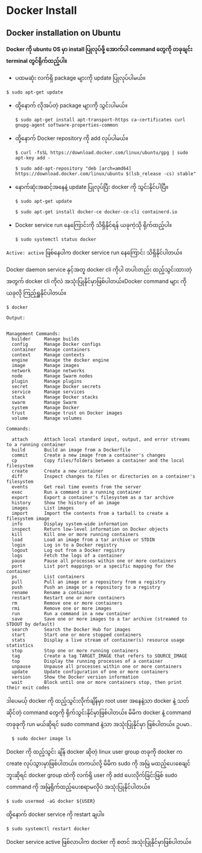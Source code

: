 # Docker Install

## Docker installation on Ubuntu

**Docker ကို ubuntu OS မှာ install ပြုလုပ်ဖို့ အောက်ပါ command တွေကို တခုချင်း terminal တွင်ရိုက်ထည့်ပါ။**

* ပထမဆုံး လက်ရှိ package များကို update ပြုလုပ်ပါမယ်။

```text
$ sudo apt-get update
```

* ထို့နောက် လိုအပ်တဲ့ package များကို သွင်းပါမယ်။

  ```text
  $ sudo apt-get install apt-transport-https ca-certificates curl gnupg-agent software-properties-common
  ```

* ထို့နောက် Docker repository ကို add လုပ်ပါမယ်။

  ```text
  $ curl -fsSL https://download.docker.com/linux/ubuntu/gpg | sudo apt-key add -
  ```

  ```text
  $ sudo add-apt-repository "deb [arch=amd64] https://download.docker.com/linux/ubuntu $(lsb_release -cs) stable"
  ```

* နောက်ဆုံးအဆင့်အနေနဲ့ update ပြုလုပ်ပြီး docker ကို သွင်းနိုင်ပါပြီ။

  ```text
  $ sudo apt-get update
  ```

  ```text
  $ sudo apt-get install docker-ce docker-ce-cli containerd.io
  ```

* Docker service run နေကြောင်းကို သိရှိနိုင်ရန် ယခုကဲ့သို ရိုက်ထည့်ပါ။

  ```text
  $ sudo systemctl status docker
  ```

`Active: active` ဖြစ်နေပါက docker service run နေကြောင်း သိရှိနိုင်ပါတယ်။

Docker daemon service နှင့်အတူ docker cli ကိုပါ တပါးတည်း ထည့်သွင်းထားတဲ့ အတွက် docker cli ကိုလဲ အသုံးပြုနိုင်မှာဖြစ်ပါတယ်။Docker command များ ကို ယခုလို ကြည့်ရှူနိုင်ပါတယ်။

```text
$ docker
```

```text
Output:


Management Commands:
  builder     Manage builds
  config      Manage Docker configs
  container   Manage containers
  context     Manage contexts
  engine      Manage the docker engine
  image       Manage images
  network     Manage networks
  node        Manage Swarm nodes
  plugin      Manage plugins
  secret      Manage Docker secrets
  service     Manage services
  stack       Manage Docker stacks
  swarm       Manage Swarm
  system      Manage Docker
  trust       Manage trust on Docker images
  volume      Manage volumes

Commands:

  attach      Attach local standard input, output, and error streams to a running container
  build       Build an image from a Dockerfile
  commit      Create a new image from a container's changes
  cp          Copy files/folders between a container and the local filesystem
  create      Create a new container
  diff        Inspect changes to files or directories on a container's filesystem
  events      Get real time events from the server
  exec        Run a command in a running container
  export      Export a container's filesystem as a tar archive
  history     Show the history of an image
  images      List images
  import      Import the contents from a tarball to create a filesystem image
  info        Display system-wide information
  inspect     Return low-level information on Docker objects
  kill        Kill one or more running containers
  load        Load an image from a tar archive or STDIN
  login       Log in to a Docker registry
  logout      Log out from a Docker registry
  logs        Fetch the logs of a container
  pause       Pause all processes within one or more containers
  port        List port mappings or a specific mapping for the container
  ps          List containers
  pull        Pull an image or a repository from a registry
  push        Push an image or a repository to a registry
  rename      Rename a container
  restart     Restart one or more containers
  rm          Remove one or more containers
  rmi         Remove one or more images
  run         Run a command in a new container
  save        Save one or more images to a tar archive (streamed to STDOUT by default)
  search      Search the Docker Hub for images
  start       Start one or more stopped containers
  stats       Display a live stream of container(s) resource usage statistics
  stop        Stop one or more running containers
  tag         Create a tag TARGET_IMAGE that refers to SOURCE_IMAGE
  top         Display the running processes of a container
  unpause     Unpause all processes within one or more containers
  update      Update configuration of one or more containers
  version     Show the Docker version information
  wait        Block until one or more containers stop, then print their exit codes
```

ဒါပေမယ့် docker ကို ထည့်သွင်းလိုက်ချိန်မှာ root user အနေနဲ့သာ docker နဲ့ သတ်ဆိုင်တဲ့ command တွေကို ရိုက်သွင်းနိုင်မှာဖြစ်ပါတယ်။ မိမိက docker နဲ့ command တခုခုကို run မယ်ဆိုရင် sudo command နဲ့သာ အသုံးပြုနိုင်မှာ ဖြစ်ပါတယ်။ ဥပမာ..

```text
  $ sudo docker image ls
```

Docker ကို ထည့်သွင်း ချိန် docker ဆိုတဲ့ linux user group တခုကို docker က create လုပ်သွားမှာဖြစ်ပါတယ်။ တကယ်လို့ မိမိက sudo ကို အမြဲ မထည့်ပေးစေချင်ဘူးဆိုရင် docker group ထဲကို လက်ရှိ user ကို add ပေးလိုက်ခြင်းဖြစ် sudo command ကို အမြဲရိုက်ထည့်ပေးစရာမလိုပဲ အသုံးပြုနိုင်ပါတယ်။

```text
$ sudo usermod -aG docker ${USER}
```

ထို့နောက် docker service ကို restart ချပါ။

```text
$ sudo systemctl restart docker
```

Docker service active ဖြစ်လာပါက docker ကို စတင် အသုံးပြုနိုင်မှာဖြစ်ပါတယ်။

